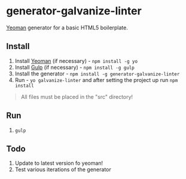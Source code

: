 # generator-galvanize-linter

[Yeoman](http://yeoman.io) generator for a basic HTML5 boilerplate.

## Install

1. Install [Yeoman](http://yeoman.io) (if necessary) - `npm install -g yo`
1. Install [Gulp](http://gulpjs.com/) (if necessary) - `npm install -g gulp`
1. Install the generator - `npm install -g generator-galvanize-linter`
1. Run - `yo galvanize-linter` and after setting the project up run `npm install`

> All files must be placed in the "src" directory!

## Run

1. `gulp`

## Todo

1. Update to latest version fo yeoman!
1. Test various iterations of the generator
